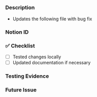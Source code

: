 ## <!-- Replace this with the Title of the PR -->

### Description
<!-- Please provide a summary of the changes in bullet points them. -->
- Updates the following file with bug fix <!-- Example -->

### Notion ID
<!-- Attach the notion ID here -->

### ✅ Checklist
- [ ] Tested changes locally
- [ ] Updated documentation if necessary

### Testing Evidence 
<!-- Please provide visual changes of whatever is done.
If backend is changed provide proof of running in terminal. -->

### Future Issue
<!-- This can be like None created or
This PR creates the following bug which can be fixed in the next upcoming PR. -->